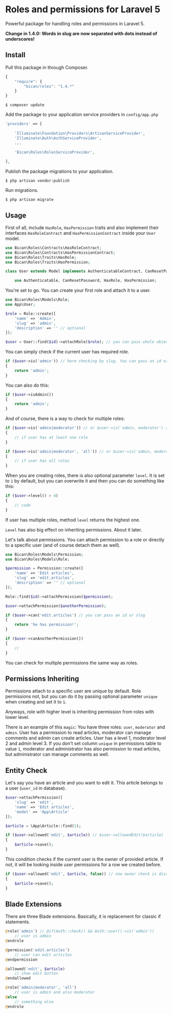 # Roles and permissions for Laravel 5

Powerful package for handling roles and permissions in Laravel 5.

**Change in 1.4.0: Words in slug are now separated with dots instead of underscores!**

## Install

Pull this package in through Composer.

```js
{
    "require": {
        "bican/roles": "1.4.*"
    }
}
```

    $ composer update

Add the package to your application service providers in `config/app.php`

```php
'providers' => [
    
    'Illuminate\Foundation\Providers\ArtisanServiceProvider',
    'Illuminate\Auth\AuthServiceProvider',
    ...
    
    'Bican\Roles\RolesServiceProvider',

],
```

Publish the package migrations to your application.

    $ php artisan vendor:publish

Run migrations.

    $ php artisan migrate

## Usage

First of all, include `HasRole`, `HasPermission` traits and also implement their interfaces `HasRoleContract` and `HasPermissionContract` inside your `User` model.

```php
use Bican\Roles\Contracts\HasRoleContract;
use Bican\Roles\Contracts\HasPermissionContract;
use Bican\Roles\Traits\HasRole;
use Bican\Roles\Traits\HasPermission;

class User extends Model implements AuthenticatableContract, CanResetPasswordContract, HasRoleContract, HasPermissionContract {

	use Authenticatable, CanResetPassword, HasRole, HasPermission;
```

You're set to go. You can create your first role and attach it to a user.

```php
use Bican\Roles\Models\Role;
use App\User;

$role = Role::create([
    'name' => 'Admin',
    'slug' => 'admin',
    'description' => '' // optional
]);

$user = User::find($id)->attachRole($role); // you can pass whole object, or just id
```

You can simply check if the current user has required role.

```php
if ($user->is('admin')) // here checking by slug. You can pass an id or slug
{
    return 'admin';
}
```

You can also do this:

```php
if ($user->isAdmin())
{
    return 'admin';
}

```

And of course, there is a way to check for multiple roles:

```php
if ($user->is('admin|moderator')) // or $user->is('admin, moderator') and also $user->is(['admin', 'moderator'])
{
    // if user has at least one role
}

if ($user->is('admin|moderator', 'all')) // or $user->is('admin, moderator', 'all') and also $user->is(['admin', 'moderator'], 'all')
{
    // if user has all roles
}
```

When you are creating roles, there is also optional parameter `level`. It is set to `1` by default, but you can overwrite it and then you can do something like this:
 
```php
if ($user->level() > 4)
{
    // code
}
```

If user has multiple roles, method `level` returns the highest one.

`Level` has also big effect on inheriting permissions. About it later.

Let's talk about permissions. You can attach permission to a role or directly to a specific user (and of course detach them as well).

```php
use Bican\Roles\Models\Permission;
use Bican\Roles\Models\Role;

$permission = Permission::create([
    'name' => 'Edit articles',
    'slug' => 'edit.articles',
    'description' => '' // optional
]);

Role::find($id)->attachPermission($permission);

$user->attachPermission($anotherPermission);

if ($user->can('edit.articles') // you can pass an id or slug
{
    return 'he has permission!';
}

if ($user->canAnotherPermission())
{
    //
}

```

You can check for multiple permissions the same way as roles.

## Permissions Inheriting

Permissions attach to a specific user are unique by default. Role permissions not, but you can do it by passing optional parameter `unique` when creating and set it to `1`.

Anyways, role with higher level is inheriting permission from roles with lower level.

There is an example of this `magic`: You have three roles: `user`, `moderator` and `admin`. User has a permission to read articles, moderator can manage comments and admin can create articles. User has a level 1, moderator level 2 and admin level 3. If you don't set column `unique` in permissions table to value `1`, moderator and administrator has also permission to read articles, but administrator can manage comments as well.

## Entity Check

Let's say you have an article and you want to edit it. This article belongs to a user (`user_id` in database).

```php
$user->attachPermission([
    'slug' => 'edit',
    'name' => 'Edit articles',
    'model' => 'App\Article'
]);

$article = \App\Article::find(1);

if ($user->allowed('edit', $article)) // $user->allowedEdit($article)
{
    $article->save();
}
```

This condition checks if the current user is the owner of provided article. If not, it will be looking inside user permissions for a row we created before.

```php
if ($user->allowed('edit', $article, false)) // now owner check is disabled
{
    $article->save();
}
```

## Blade Extensions

There are three Blade extensions. Basically, it is replacement for classic if statements.

```php
@role('admin') // @if(Auth::check() && Auth::user()->is('admin'))
    // user is admin
@endrole

@permission('edit.articles')
    // user can edit articles
@endpermission

@allowed('edit', $article)
    // show edit button
@endallowed

@role('admin|moderator', 'all')
    // user is admin and also moderator
@else
    // something else
@endrole
```
